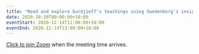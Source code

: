 ```yaml
---
title: "Read and explore Gurdjieff's teachings using Swedenborg's insights"
date: 2020-10-30T00:00:00+10:00
eventStart: 2020-12-14T11:00:00+10:00
eventEnd: 2020-12-14T13:00:00+10:00
---
```


[Click to join Zoom](https://us02web.zoom.us/j/702567371?pwd=MFYra0FnZmhXSHZXYlJ3VE5GMGkwZz09) when the meeting time arrives.